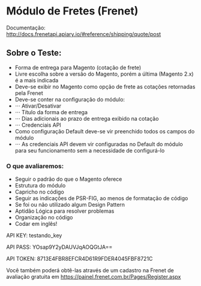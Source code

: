 # Módulo de Fretes (Frenet)

Documentação: http://docs.frenetapi.apiary.io/#reference/shipping/quote/post

## Sobre o Teste:
* Forma de entrega para Magento (cotação de frete)
* Livre escolha sobre a versão do Magento, porém a última (Magento 2.x) é a mais indicada
* Deve-se exibir no Magento como opção de frete as cotações retornadas pela Frenet
* Deve-se conter na configuração do módulo:
* ⋅⋅⋅ Ativar/Desativar
* ⋅⋅⋅ Título da forma de entrega
* ⋅⋅⋅ Dias adicionais ao prazo de entrega exibido na cotação
* ⋅⋅⋅ Credenciais API
* Como configuração Default deve-se vir preenchido todos os campos do módulo
* ⋅⋅⋅ As credenciais API devem vir configuradas no Default do módulo para seu funcionamento sem a necessidade de configurá-lo

### O que avaliaremos:

* Seguir o padrão do que o Magento oferece
* Estrutura do módulo
* Capricho no código
* Seguir as indicações de PSR-FIG, ao menos de formatação de código
* Se foi ou não utilizado algum Design Pattern
* Aptidão Lógica para resolver problemas
* Organização no código
* Codar em inglês! 


API KEY: testando_key

API PASS: YOsap9Y2yDAUVJqAOQGtJA==

API TOKEN: 8713E4FBR8EFCR4D61R9FDER4045FBF8721C

Você também poderá obtê-las através de um cadastro na Frenet de avaliação gratuita em https://painel.frenet.com.br/Pages/Register.aspx
